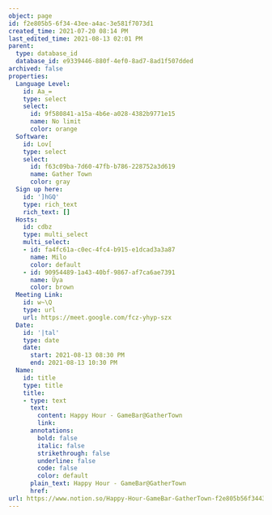 ```yaml
---
object: page
id: f2e805b5-6f34-43ee-a4ac-3e581f7073d1
created_time: 2021-07-20 08:14 PM
last_edited_time: 2021-08-13 02:01 PM
parent:
  type: database_id
  database_id: e9339446-880f-4ef0-8ad7-8ad1f507dded
archived: false
properties:
  Language Level:
    id: Aa_=
    type: select
    select:
      id: 9f580841-a15a-4b6e-a028-4382b9771e15
      name: No limit
      color: orange
  Software:
    id: Lov[
    type: select
    select:
      id: f63c09ba-7d60-47fb-b786-228752a3d619
      name: Gather Town
      color: gray
  Sign up here:
    id: ']hGQ'
    type: rich_text
    rich_text: []
  Hosts:
    id: cdbz
    type: multi_select
    multi_select:
    - id: fa4fc61a-c0ec-4fc4-b915-e1dcad3a3a87
      name: Milo
      color: default
    - id: 90954489-1a43-40bf-9867-af7ca6ae7391
      name: Üya
      color: brown
  Meeting Link:
    id: w~\Q
    type: url
    url: https://meet.google.com/fcz-yhyp-szx
  Date:
    id: '|tal'
    type: date
    date:
      start: 2021-08-13 08:30 PM
      end: 2021-08-13 10:30 PM
  Name:
    id: title
    type: title
    title:
    - type: text
      text:
        content: Happy Hour - GameBar@GatherTown
        link: 
      annotations:
        bold: false
        italic: false
        strikethrough: false
        underline: false
        code: false
        color: default
      plain_text: Happy Hour - GameBar@GatherTown
      href: 
url: https://www.notion.so/Happy-Hour-GameBar-GatherTown-f2e805b56f3443eea4ac3e581f7073d1
---
```


